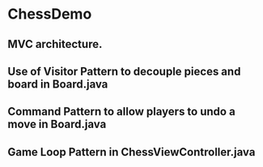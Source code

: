 # ChessDemo

## MVC architecture.
## Use of Visitor Pattern to decouple pieces and board in Board.java
## Command Pattern to allow players to undo a move in Board.java
## Game Loop Pattern in ChessViewController.java
